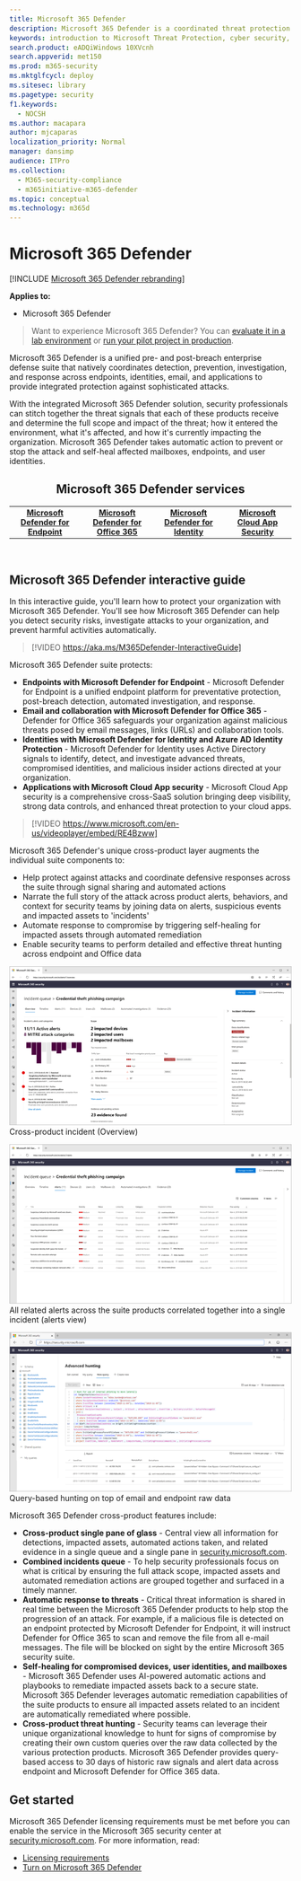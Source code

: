 ```yaml
---
title: Microsoft 365 Defender
description: Microsoft 365 Defender is a coordinated threat protection solution designed to protect devices, identity, data and applications
keywords: introduction to Microsoft Threat Protection, cyber security, advanced persistent threat, enterprise security, devices, device, identity, users, data, applications, incidents, automated investigation and remediation, advanced hunting
search.product: eADQiWindows 10XVcnh
search.appverid: met150
ms.prod: m365-security
ms.mktglfcycl: deploy
ms.sitesec: library
ms.pagetype: security
f1.keywords: 
  - NOCSH
ms.author: macapara
author: mjcaparas
localization_priority: Normal
manager: dansimp
audience: ITPro
ms.collection: 
  - M365-security-compliance
  - m365initiative-m365-defender
ms.topic: conceptual
ms.technology: m365d
---
```


# Microsoft 365 Defender

[!INCLUDE [Microsoft 365 Defender rebranding](../includes/microsoft-defender.md)]


**Applies to:**
- Microsoft 365 Defender

> Want to experience Microsoft 365 Defender? You can [evaluate it in a lab environment](./mtp-evaluation.md?ocid=cx-docs-MTPtriallab) or [run your pilot project in production](./mtp-pilot.md?ocid=cx-evalpilot).
>

Microsoft 365 Defender is a unified pre- and post-breach enterprise defense suite that natively coordinates detection, prevention, investigation, and response across endpoints, identities, email, and applications to provide integrated protection against sophisticated attacks.

With the integrated Microsoft 365 Defender solution, security professionals can stitch together the threat signals that each of these products receive and determine the full scope and impact of the threat; how it entered the environment, what it's affected, and how it's currently impacting the organization. Microsoft 365 Defender takes automatic action to prevent or stop the attack and self-heal affected mailboxes, endpoints, and user identities.  


<center><h2>Microsoft 365 Defender services</center></h2>
<table><tr><td><center><b><a href="https://docs.microsoft.com/windows/security/threat-protection/microsoft-defender-atp/microsoft-defender-advanced-threat-protection"><b>Microsoft Defender for Endpoint</b></center></a></td>
<td><center><b><a href="https://docs.microsoft.com/office365/securitycompliance/office-365-atp"><b>Microsoft Defender for Office 365</b></center></a></td>
<td><center><b><a href="/azure-advanced-threat-protection/"><b>Microsoft Defender for Identity</b></a></center></td>
<td><center><b><a href="/cloud-app-security/"><b>Microsoft Cloud App Security</b></a></center></td>
</tr>
</table>
<br>

## Microsoft 365 Defender interactive guide

In this interactive guide, you'll learn how to protect your organization with Microsoft 365 Defender. You'll see how Microsoft 365 Defender can help you detect security risks, investigate attacks to your organization, and prevent harmful activities automatically.

> [!VIDEO https://aka.ms/M365Defender-InteractiveGuide]



Microsoft 365 Defender suite protects: 
- **Endpoints with Microsoft Defender for Endpoint** - Microsoft Defender for Endpoint is a unified endpoint platform for preventative protection, post-breach detection, automated investigation, and response. 
- **Email and collaboration with Microsoft Defender for Office 365** - Defender for Office 365 safeguards your organization against malicious threats posed by email messages, links (URLs) and collaboration tools. 
- **Identities with Microsoft Defender for Identity and Azure AD Identity Protection** - Microsoft Defender for Identity uses Active Directory signals to identify, detect, and investigate advanced threats, compromised identities, and malicious insider actions directed at your organization. 
- **Applications with Microsoft Cloud App security** - Microsoft Cloud App security is a comprehensive cross-SaaS solution bringing deep visibility, strong data controls, and enhanced threat protection to your cloud apps. 

>[!VIDEO https://www.microsoft.com/en-us/videoplayer/embed/RE4Bzww] 

Microsoft 365 Defender's unique cross-product layer augments the individual suite components to:
- Help protect against attacks and coordinate defensive responses across the suite through signal sharing and automated actions
- Narrate the full story of the attack across product alerts, behaviors, and context for security teams by joining data on alerts, suspicious events and impacted assets to 'incidents'
- Automate response to compromise by triggering self-healing for impacted assets through automated remediation
- Enable security teams to perform detailed and effective threat hunting across endpoint and Office data

![Image of incident overview page](../../media/overview-incident.png) <br>
Cross-product incident (Overview)

![Image of alerts queue](../../media/incident-list.png)<br>
All related alerts across the suite products correlated together into a single incident (alerts view)

![Image of incident queue](../../media/advanced-hunting.png)<br>
Query-based hunting on top of email and endpoint raw data


Microsoft 365 Defender cross-product features include: 
- **Cross-product single pane of glass** - Central view all information for detections, impacted assets, automated actions taken, and related evidence in a single queue and a single pane in [security.microsoft.com](https://security.microsoft.com). 
- **Combined incidents queue** - To help security professionals focus on what is critical by ensuring the full attack scope, impacted assets and automated remediation actions are grouped together and surfaced in a timely manner. 
- **Automatic response to threats** - Critical threat information is shared in real time between the Microsoft 365 Defender products to help stop the progression of an attack. For example, if a malicious file is detected on an endpoint protected by Microsoft Defender for Endpoint, it will instruct Defender for Office 365 to scan and remove the file from all e-mail messages. The file will be blocked on sight by the entire Microsoft 365 security suite.
- **Self-healing for compromised devices, user identities, and mailboxes** - Microsoft 365 Defender uses AI-powered automatic actions and playbooks to remediate impacted assets back to a secure state. Microsoft 365 Defender leverages automatic remediation capabilities of the suite products to ensure all impacted assets related to an incident are automatically remediated where possible.
- **Cross-product threat hunting** - Security teams can leverage their unique organizational knowledge to hunt for signs of compromise by creating their own custom queries over the raw data collected by the various protection products. Microsoft 365 Defender provides query-based access to 30 days of historic raw signals and alert data across endpoint and Microsoft Defender for Office 365 data. 


## Get started
Microsoft 365 Defender licensing requirements must be met before you can enable the service in the Microsoft 365 security center at [security.microsoft.com](https://security.microsoft.com). For more information, read:
- [Licensing requirements](prerequisites.md#licensing-requirements)
- [Turn on Microsoft 365 Defender](m365d-enable.md)
